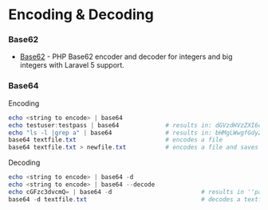 # Encoding & Decoding

### Base62
- [Base62](https://github.com/SiroDiaz/Base62) - PHP Base62 encoder and decoder for integers and big integers with Laravel 5 support.

### Base64
Encoding
````powershell
echo <string to encode> | base64
echo testuser:testpass | base64             # results in: dGVzdHVzZXI6dGVzdHBhc3MK
echo "ls -l |grep a" | base64               # results in: bHMgLWwgfGdyZXAgYQo=
base64 textfile.txt                         # encodes a file
base64 textfile.txt > newfile.txt           # encodes a file and saves output to a new file
````
Decoding
````powershell
echo <string to encode> | base64 -d
echo <string to encode> | base64 --decode
echo cGFzc3dvcmQ= | base64 -d                         # results in ''password
base64 -d textfile.txt                                # decodes a textfile which contains base64 encoding
````
